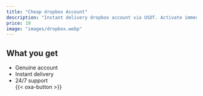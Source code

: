 ```yaml
---
title: "Cheap dropbox Account"
description: "Instant delivery dropbox account via USDT. Activate immediately."
price: 19
image: "images/dropbox.webp"
---
```

## What you get
- Genuine account  
- Instant delivery  
- 24/7 support  
{{< oxa-button >}}
